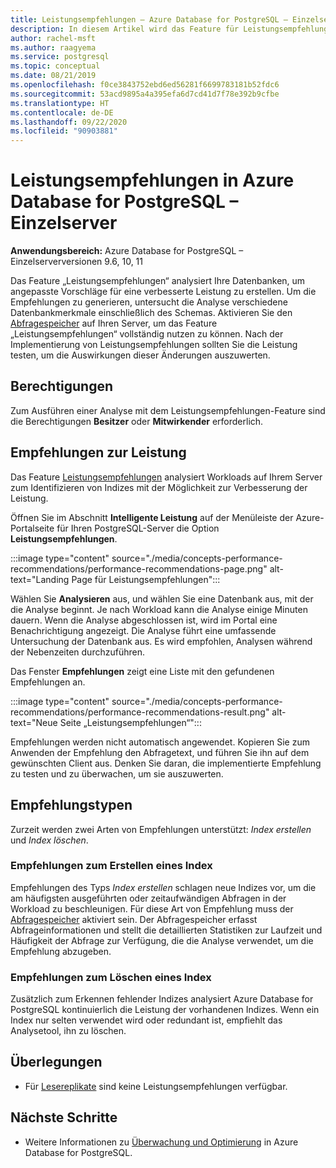 ```yaml
---
title: Leistungsempfehlungen – Azure Database for PostgreSQL – Einzelserver
description: In diesem Artikel wird das Feature für Leistungsempfehlungen in Azure Database for PostgreSQL (Einzelserver) beschrieben.
author: rachel-msft
ms.author: raagyema
ms.service: postgresql
ms.topic: conceptual
ms.date: 08/21/2019
ms.openlocfilehash: f0ce3843752ebd6ed56281f6699783181b52fdc6
ms.sourcegitcommit: 53acd9895a4a395efa6d7cd41d7f78e392b9cfbe
ms.translationtype: HT
ms.contentlocale: de-DE
ms.lasthandoff: 09/22/2020
ms.locfileid: "90903881"
---
```

# <a name="performance-recommendations-in-azure-database-for-postgresql---single-server"></a>Leistungsempfehlungen in Azure Database for PostgreSQL – Einzelserver

**Anwendungsbereich:** Azure Database for PostgreSQL – Einzelserverversionen 9.6, 10, 11

Das Feature „Leistungsempfehlungen“ analysiert Ihre Datenbanken, um angepasste Vorschläge für eine verbesserte Leistung zu erstellen. Um die Empfehlungen zu generieren, untersucht die Analyse verschiedene Datenbankmerkmale einschließlich des Schemas. Aktivieren Sie den [Abfragespeicher](concepts-query-store.md) auf Ihren Server, um das Feature „Leistungsempfehlungen“ vollständig nutzen zu können. Nach der Implementierung von Leistungsempfehlungen sollten Sie die Leistung testen, um die Auswirkungen dieser Änderungen auszuwerten. 

## <a name="permissions"></a>Berechtigungen
Zum Ausführen einer Analyse mit dem Leistungsempfehlungen-Feature sind die Berechtigungen **Besitzer** oder **Mitwirkender** erforderlich.

## <a name="performance-recommendations"></a>Empfehlungen zur Leistung
Das Feature [Leistungsempfehlungen](concepts-performance-recommendations.md) analysiert Workloads auf Ihrem Server zum Identifizieren von Indizes mit der Möglichkeit zur Verbesserung der Leistung.

Öffnen Sie im Abschnitt **Intelligente Leistung** auf der Menüleiste der Azure-Portalseite für Ihren PostgreSQL-Server die Option **Leistungsempfehlungen**.

:::image type="content" source="./media/concepts-performance-recommendations/performance-recommendations-page.png" alt-text="Landing Page für Leistungsempfehlungen":::

Wählen Sie **Analysieren** aus, und wählen Sie eine Datenbank aus, mit der die Analyse beginnt. Je nach Workload kann die Analyse einige Minuten dauern. Wenn die Analyse abgeschlossen ist, wird im Portal eine Benachrichtigung angezeigt. Die Analyse führt eine umfassende Untersuchung der Datenbank aus. Es wird empfohlen, Analysen während der Nebenzeiten durchzuführen. 

Das Fenster **Empfehlungen** zeigt eine Liste mit den gefundenen Empfehlungen an.

:::image type="content" source="./media/concepts-performance-recommendations/performance-recommendations-result.png" alt-text="Neue Seite „Leistungsempfehlungen“":::

Empfehlungen werden nicht automatisch angewendet. Kopieren Sie zum Anwenden der Empfehlung den Abfragetext, und führen Sie ihn auf dem gewünschten Client aus. Denken Sie daran, die implementierte Empfehlung zu testen und zu überwachen, um sie auszuwerten. 

## <a name="recommendation-types"></a>Empfehlungstypen

Zurzeit werden zwei Arten von Empfehlungen unterstützt: *Index erstellen* und *Index löschen*.

### <a name="create-index-recommendations"></a>Empfehlungen zum Erstellen eines Index
Empfehlungen des Typs *Index erstellen* schlagen neue Indizes vor, um die am häufigsten ausgeführten oder zeitaufwändigen Abfragen in der Workload zu beschleunigen. Für diese Art von Empfehlung muss der [Abfragespeicher](concepts-query-store.md) aktiviert sein. Der Abfragespeicher erfasst Abfrageinformationen und stellt die detaillierten Statistiken zur Laufzeit und Häufigkeit der Abfrage zur Verfügung, die die Analyse verwendet, um die Empfehlung abzugeben.

### <a name="drop-index-recommendations"></a>Empfehlungen zum Löschen eines Index
Zusätzlich zum Erkennen fehlender Indizes analysiert Azure Database for PostgreSQL kontinuierlich die Leistung der vorhandenen Indizes. Wenn ein Index nur selten verwendet wird oder redundant ist, empfiehlt das Analysetool, ihn zu löschen.

## <a name="considerations"></a>Überlegungen
* Für [Lesereplikate](concepts-read-replicas.md) sind keine Leistungsempfehlungen verfügbar.
## <a name="next-steps"></a>Nächste Schritte
- Weitere Informationen zu [Überwachung und Optimierung](concepts-monitoring.md) in Azure Database for PostgreSQL.

